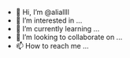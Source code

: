 - 👋 Hi, I’m @aliallll
- 👀 I’m interested in ...
- 🌱 I’m currently learning ...
- 💞️ I’m looking to collaborate on ...
- 📫 How to reach me ...

<!---
aliallll/aliallll is a ✨ special ✨ repository because its `README.md` (this file) appears on your GitHub profile.
You can click the Preview link to take a look at your changes.
--->
